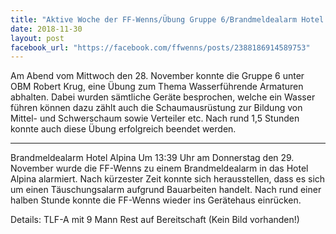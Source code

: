 ```yaml
---
title: "Aktive Woche der FF-Wenns/Übung Gruppe 6/Brandmeldealarm Hotel Alpina"
date: 2018-11-30
layout: post
facebook_url: "https://facebook.com/ffwenns/posts/2388186914589753"
---
```


Am Abend vom Mittwoch den 28. November konnte die Gruppe 6 unter OBM Robert Krug, eine Übung zum Thema Wasserführende Armaturen abhalten. Dabei wurden sämtliche Geräte besprochen, welche ein Wasser führen können dazu zählt auch die Schaumausrüstung zur Bildung von Mittel- und Schwerschaum sowie Verteiler etc.
Nach rund 1,5 Stunden konnte auch diese Übung erfolgreich beendet werden.
_____________________________________________
 Brandmeldealarm Hotel Alpina 
Um 13:39 Uhr am Donnerstag den 29. November wurde die FF-Wenns zu einem Brandmeldealarm in das Hotel Alpina alarmiert. Nach kürzester Zeit konnte sich herausstellen, dass es sich um einen Täuschungsalarm aufgrund Bauarbeiten handelt.
Nach rund einer halben Stunde konnte die FF-Wenns wieder ins Gerätehaus einrücken.

Details:
TLF-A mit 9 Mann
Rest auf Bereitschaft
(Kein Bild vorhanden!)